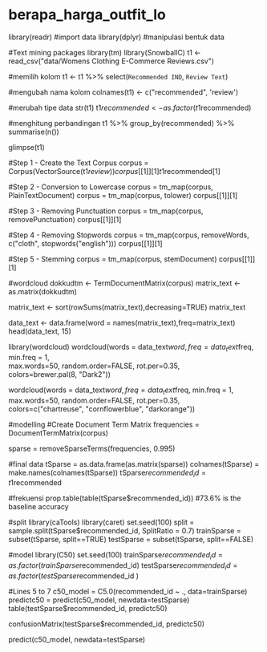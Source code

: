 # berapa_harga_outfit_lo

library(readr) #import data 
library(dplyr) #manipulasi bentuk data

#Text mining packages
library(tm) 
library(SnowballC)
t1 <- read_csv("data/Womens Clothing E-Commerce Reviews.csv")

#memilih kolom
t1 <- t1 %>%
  select(`Recommended IND`, `Review Text`)

#mengubah nama kolom
colnames(t1) <- c("recommended", 'review')

#merubah tipe data
str(t1)
t1$recommended <- as.factor(t1$recommended)

#menghitung perbandingan
t1 %>%
  group_by(recommended) %>%
  summarise(n())

glimpse(t1)  

#Step 1 - Create the Text Corpus
corpus = Corpus(VectorSource(t1$review))
corpus[[1]][1]
t1$recommended[1]

#Step 2 - Conversion to Lowercase
corpus = tm_map(corpus, PlainTextDocument)
corpus = tm_map(corpus, tolower)
corpus[[1]][1]  

#Step 3 - Removing Punctuation
corpus = tm_map(corpus, removePunctuation)
corpus[[1]][1]

#Step 4 - Removing Stopwords
corpus = tm_map(corpus, removeWords, c("cloth", stopwords("english")))
corpus[[1]][1]  

#Step 5 - Stemming
corpus = tm_map(corpus, stemDocument)
corpus[[1]][1]  


#wordcloud
dokkudtm <- TermDocumentMatrix(corpus) 
matrix_text <- as.matrix(dokkudtm)

matrix_text <- sort(rowSums(matrix_text),decreasing=TRUE)
matrix_text

data_text <- data.frame(word = names(matrix_text),freq=matrix_text) 
head(data_text, 15)

library(wordcloud)
wordcloud(words = data_text$word, freq = data_text$freq, min.freq = 1,           
          max.words=50, random.order=FALSE, rot.per=0.35,            
          colors=brewer.pal(8, "Dark2"))

wordcloud(words = data_text$word, freq = data_text$freq, min.freq = 1,           
          max.words=50, random.order=FALSE, rot.per=0.35,            
          colors=c("chartreuse", "cornflowerblue", "darkorange"))


#modelling
#Create Document Term Matrix
frequencies = DocumentTermMatrix(corpus)

sparse = removeSparseTerms(frequencies, 0.995)

#final data
tSparse = as.data.frame(as.matrix(sparse))
colnames(tSparse) = make.names(colnames(tSparse))
tSparse$recommended_id = t1$recommended


#frekuensi
prop.table(table(tSparse$recommended_id)) #73.6% is the baseline accuracy


#split
library(caTools)
library(caret)
set.seed(100)
split = sample.split(tSparse$recommended_id, SplitRatio = 0.7)
trainSparse = subset(tSparse, split==TRUE)
testSparse = subset(tSparse, split==FALSE)


#model
library(C50)
set.seed(100)
trainSparse$recommended_id = as.factor(trainSparse$recommended_id)
testSparse$recommended_id = as.factor(testSparse$recommended_id )

#Lines 5 to 7
c50_model = C5.0(recommended_id ~ ., data=trainSparse)
predictc50 = predict(c50_model, newdata=testSparse)
table(testSparse$recommended_id, predictc50)

confusionMatrix(testSparse$recommended_id, predictc50)

predict(c50_model, newdata=testSparse)

